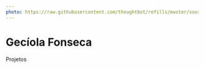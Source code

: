 ```yaml
---
photo: https://raw.githubusercontent.com/thoughtbot/refills/master/source/images/placeholder_logo_1_dark.png
---
```


# Gecíola Fonseca

Projetos 
